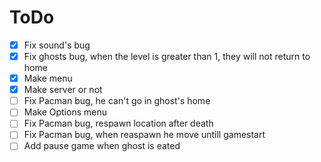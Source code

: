 # ToDo
- [X] Fix sound's bug
- [X] Fix ghosts bug, when the level is greater than 1, they will not return to home
- [X] Make menu
- [X] Make server or not  
- [ ] Fix Pacman bug, he can't go in ghost's home
- [ ] Make Options menu
- [ ] Fix Pacman bug, respawn location after death
- [ ] Fix Pacman bug, when reaspawn he move untill gamestart
- [ ] Add pause game when ghost is eated
